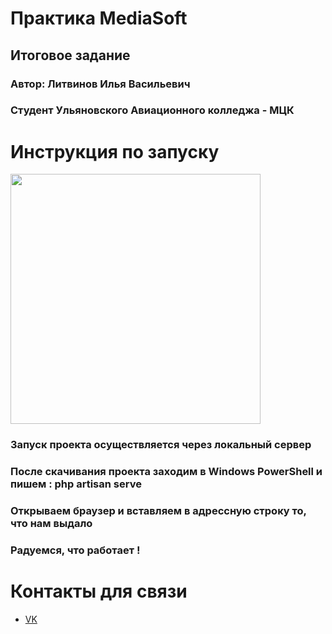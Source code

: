 # Практика MediaSoft
## Итоговое задание
### Автор: Литвинов Илья Васильевич 
### Студент Ульяновского Авиационного колледжа - МЦК

# Инструкция по запуску

<img src="https://static-eu.insales.ru/images/articles/1/7611/392635/%D0%98%D0%BD%D1%81%D1%82%D1%80%D1%83%D0%BA%D1%86%D0%B8%D0%B8.jpg" width="400">

### Запуск проекта осуществляется через локальный сервер
### После скачивания проекта заходим в Windows PowerShell и пишем : php artisan serve
### Открываем браузер и вставляем в адрессную строку то, что нам выдало
### Радуемся, что работает !



# Контакты для связи
- [VK](https://vk.com/monsieur_mondew)